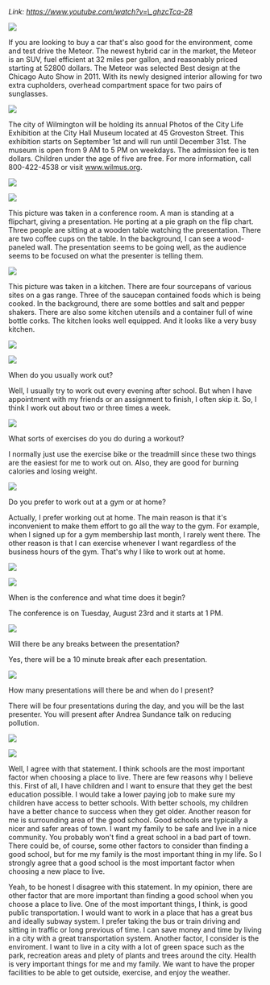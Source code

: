 _Link: https://www.youtube.com/watch?v=\_ghzcTca-28_

![](./Images/mock-test-9-1.png)

If you are looking to buy a car that's also good for the environment, come and test drive the Meteor. The newest hybrid car in the market, the Meteor is an SUV, fuel efficient at 32 miles per gallon, and reasonably priced starting at 52800 dollars. The Meteor was selected Best design at the Chicago Auto Show in 2011. With its newly designed interior allowing for two extra cupholders, overhead compartment space for two pairs of sunglasses.

![](./Images/mock-test-9-2.png)

The city of Wilmington will be holding its annual Photos of the City Life Exhibition at the City Hall Museum located at 45 Groveston Street. This exhibition starts on September 1st and will run until December 31st. The museum is open from 9 AM to 5 PM on weekdays. The admission fee is ten dollars. Children under the age of five are free. For more information, call 800-422-4538 or visit www.wilmus.org.

![](./Images/mock-test-9-3.png)

![](./Images/mock-test-9-4.png)

This picture was taken in a conference room. A man is standing at a flipchart, giving a presentation. He porting at a pie graph on the flip chart. Three people are sitting at a wooden table watching the presentation. There are two coffee cups on the table. In the background, I can see a wood-paneled wall. The presentation seems to be going well, as the audience seems to be focused on what the presenter is telling them.


![](./Images/mock-test-9-5.png)

This picture was taken in a kitchen. There are four sourcepans of various sites on a gas range. Three of the saucepan contained foods which is being cooked. In the background, there are some bottles and salt and pepper shakers. There are also some kitchen utensils and a container full of wine bottle corks. The kitchen looks well equipped. And it looks like a very busy kitchen.

![](./Images/mock-test-9-6.png)

![](./Images/mock-test-9-7.png)

When do you usually work out?

Well, I usually try to work out every evening after school. But when I have appointment with my friends or an assignment to finish, I often skip it. So, I think I work out about two or three times a week.

![](./Images/mock-test-9-8.png)

What sorts of exercises do you do during a workout?

I normally just use the exercise bike or the treadmill since these two things are the easiest for me to work out on. Also, they are good for burning calories and losing weight.

![](./Images/mock-test-9-9.png)

Do you prefer to work out at a gym or at home?

Actually, I prefer working out at home. The main reason is that it's inconvenient to make them effort to go all the way to the gym. For example, when I signed up for a gym membership last month, I rarely went there. The other reason is that I can exercise whenever I want regardless of the business hours of the gym. That's why I like to work out at home.

![](./Images/mock-test-9-10.png)

![](./Images/mock-test-9-11.png)

When is the conference and what time does it begin?

The conference is on Tuesday, August 23rd and it starts at 1 PM.

![](./Images/mock-test-9-12.png)

Will there be any breaks between the presentation?

Yes, there will be a 10 minute break after each presentation.

![](./Images/mock-test-9-13.png)

How many presentations will there be and when do I present?

There will be four presentations during the day, and you will be the last presenter. You will present after Andrea Sundance talk on reducing pollution.

![](./Images/mock-test-9-14.png)

![](./Images/mock-test-9-15.png)

Well, I agree with that statement. I think schools are the most important factor when choosing a place to live. There are few reasons why I believe this. First of all, I have children and I want to ensure that they get the best education possible. I would take a lower paying job to make sure my children have access to better schools. With better schools, my children have a better chance to success when they get older. Another reason for me is surrounding area of the good school. Good schools are typically a nicer and safer areas of town. I want my family to be safe and live in a nice community. You probably won't find a great school in a bad part of town. There could be, of course, some other factors to consider than finding a good school, but for me my family is the most important thing in my life. So I strongly agree that a good school is the most important factor when choosing a new place to live. 

Yeah, to be honest I disagree with this statement. In my opinion, there are other factor that are more important than finding a good school when you choose a place to live. One of the most important things, I think, is good public transportation. I would want to work in a place that has a great bus and ideally subway system. I prefer taking the bus or train driving and sitting in traffic or long previous of time. I can save money and time by living in a city with a great transportation system. Another factor, I consider is the enviroment. I want to live in a city with a lot of green space such as the park, recreation areas and plety of plants and trees around the city. Health is very important things for me and my family. We want to have the proper facilities to be able to get outside, exercise, and enjoy the weather.

